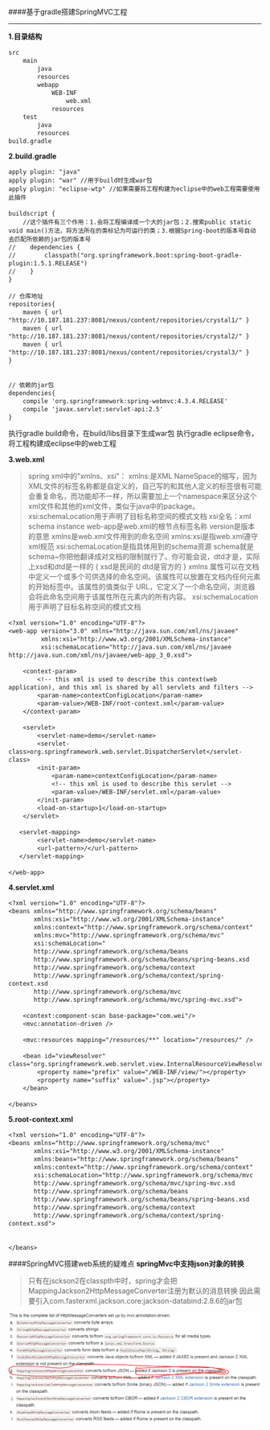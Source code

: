 ####基于gradle搭建SpringMVC工程
___
**1.目录结构**
```
src
	main
		java
		resources
		webapp
			WEB-INF
				web.xml
			resources
	test
		java
		resources
build.gradle

```

**2.build.gradle**
```
apply plugin: "java"
apply plugin: "war" //用于build时生成war包
apply plugin: "eclipse-wtp" //如果需要将工程构建为eclipse中的web工程需要使用此插件

buildscript {
	//这个插件有三个作用：1.会将工程编译成一个大的jar包；2.搜索public static void main()方法，将方法所在的类标记为可运行的类；3.根据Spring-boot的版本号自动去匹配所依赖的jar包的版本号
//    dependencies {
//        classpath("org.springframework.boot:spring-boot-gradle-plugin:1.5.1.RELEASE")
//    }
}

// 仓库地址
repositories{
	maven { url "http://10.187.181.237:8081/nexus/content/repositories/crystal1/" }
	maven { url "http://10.187.181.237:8081/nexus/content/repositories/crystal2/" }
	maven { url "http://10.187.181.237:8081/nexus/content/repositories/crystal3/" }
}


// 依赖的jar包
dependencies{
	compile 'org.springframework:spring-webmvc:4.3.4.RELEASE'
	compile 'javax.servlet:servlet-api:2.5'
}
```
执行gradle build命令，在build/libs目录下生成war包
执行gradle eclipse命令，将工程构建成eclipse中的web工程

**3.web.xml**
> spring xml中的"xmlns、xsi"：
xmlns:是XML NameSpace的缩写，因为XML文件的标签名称都是自定义的，自己写的和其他人定义的标签很有可能会重复命名，而功能却不一样，所以需要加上一个namespace来区分这个xml文件和其他的xml文件，类似于java中的package。 
xsi:schemaLocation用于声明了目标名称空间的模式文档
xsi全名：xml schema instance 
web-app是web.xml的根节点标签名称 
version是版本的意思 
xmlns是web.xml文件用到的命名空间 
xmlns:xsi是指web.xml遵守xml规范 
xsi:schemaLocation是指具体用到的schema资源 
schema就是schema~你把他翻译成对文档的限制就行了。你可能会说，dtd才是，实际上xsd和dtd是一样的 { xsd是民间的 dtd是官方的 }
xmlns 属性可以在文档中定义一个或多个可供选择的命名空间。该属性可以放置在文档内任何元素的开始标签中。该属性的值类似于 URL，它定义了一个命名空间，浏览器会将此命名空间用于该属性所在元素内的所有内容。 
xsi:schemaLocation用于声明了目标名称空间的模式文档

```
<?xml version="1.0" encoding="UTF-8"?>
<web-app version="3.0" xmlns="http://java.sun.com/xml/ns/javaee"
		 xmlns:xsi="http://www.w3.org/2001/XMLSchema-instance"
		 xsi:schemaLocation="http://java.sun.com/xml/ns/javaee http://java.sun.com/xml/ns/javaee/web-app_3_0.xsd">
	
	<context-param>
		<!-- this xml is used to describe this context(web application), and this xml is shared by all servlets and filters -->
		<param-name>contextConfigLocation</param-name>
		<param-value>/WEB-INF/root-context.xml</param-value>
	</context-param>
	
	<servlet>
		<servlet-name>demo</servlet-name>
		<servlet-class>org.springframework.web.servlet.DispatcherServlet</servlet-class>
		<init-param>
			<param-name>contextConfigLocation</param-name>
			<!-- this xml is used to describe this servlet -->
			<param-value>/WEB-INF/servlet.xml</param-value>
		</init-param>
		<load-on-startup>1</load-on-startup>
	</servlet>
	
   <servlet-mapping>
   		<servlet-name>demo</servlet-name>
   		<url-pattern>/</url-pattern>
   </servlet-mapping>
	
</web-app>
```

**4.servlet.xml**
```
<?xml version="1.0" encoding="UTF-8"?>
<beans xmlns="http://www.springframework.org/schema/beans"
	   xmlns:xsi="http://www.w3.org/2001/XMLSchema-instance"
	   xmlns:context="http://www.springframework.org/schema/context"
	   xmlns:mvc="http://www.springframework.org/schema/mvc"
	   xsi:schemaLocation="
	   http://www.springframework.org/schema/beans 
	   http://www.springframework.org/schema/beans/spring-beans.xsd
	   http://www.springframework.org/schema/context
       http://www.springframework.org/schema/context/spring-context.xsd
       http://www.springframework.org/schema/mvc 
       http://www.springframework.org/schema/mvc/spring-mvc.xsd">
	
	<context:component-scan base-package="com.wei"/>
	<mvc:annotation-driven />
	
	<mvc:resources mapping="/resources/**" location="/resources/" />
	
	<bean id="viewResolver" class="org.springframework.web.servlet.view.InternalResourceViewResolver">
		<property name="prefix" value="/WEB-INF/view/"></property>
		<property name="suffix" value=".jsp"></property>
	</bean>
	
</beans>
```

**5.root-context.xml**
```
<?xml version="1.0" encoding="UTF-8"?>
<beans xmlns="http://www.springframework.org/schema/mvc"
	   xmlns:xsi="http://www.w3.org/2001/XMLSchema-instance"
	   xmlns:beans="http://www.springframework.org/schema/beans"
	   xmlns:context="http://www.springframework.org/schema/context"
	   xsi:schemaLocation="http://www.springframework.org/schema/mvc 
	   http://www.springframework.org/schema/mvc/spring-mvc.xsd
	   http://www.springframework.org/schema/beans 
	   http://www.springframework.org/schema/beans/spring-beans.xsd
	   http://www.springframework.org/schema/context
	   http://www.springframework.org/schema/context/spring-context.xsd">
	
	
</beans>
```

####SpringMVC搭建web系统的疑难点
**springMvc中支持json对象的转换**
>只有在jsckson2在classpth中时，spring才会把MappingJackson2HttpMessageConverter注册为默认的消息转换
>因此需要引入com.fasterxml.jackson.core:jackson-databind:2.8.6的jar包

![官方文档的说明](./image/messageConverters.PNG)


